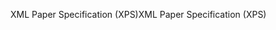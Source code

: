 <span data-ttu-id="4eb18-101">XML Paper Specification (XPS)</span><span class="sxs-lookup"><span data-stu-id="4eb18-101">XML Paper Specification (XPS)</span></span>